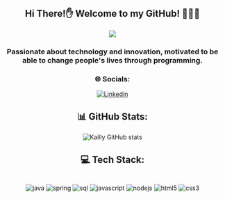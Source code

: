 <div align="center">

## Hi There!✋ Welcome to my GitHub! 👨🏻‍💻

<div>
<img align="center" src="https://user-images.githubusercontent.com/122119589/230702684-817036fa-f663-4468-8726-156dbb102c57.gif"
="754px" />
</div>

### Passionate about technology and innovation, motivated to be able to change people's lives through programming.

### 🌐 Socials:

[![Linkedin](https://img.shields.io/badge/LinkedIn-0077B5?style=for-the-badge&logo=linkedin&logoColor=white)](https://www.linkedin.com/in/kaillyarruda/)

## 📊 GitHub Stats:

![Kailly GitHub stats](https://github-readme-stats.vercel.app/api?username=devkailly&show_icons=true&theme=dark)

## 💻 Tech Stack:

<div style="display: inline_block"><br/>
<img align="center" alt="java" src="https://img.shields.io/badge/Java-ED8B00?style=for-the-badge&logo=openjdk&logoColor=white"/>
<img align="center" alt="spring" src="https://img.shields.io/badge/Spring-6DB33F?style=for-the-badge&logo=spring&logoColor=white"/> 
<img align="center" alt="sql" src="https://img.shields.io/badge/MySQL-00000F?style=for-the-badge&logo=mysql&logoColor=white"/> 
<img align="center" alt="javascript" src="https://img.shields.io/badge/JavaScript-F7DF1E?style=for-the-badge&logo=javascript&logoColor=black"/>
<img align="center" alt="nodejs" src="https://img.shields.io/badge/Node.js-43853D?style=for-the-badge&logo=node.js&logoColor=white"/> 
<img align="center" alt="html5" src="https://img.shields.io/badge/HTML5-E34F26?style=for-the-badge&logo=html5&logoColor=white"/> 
<img align="center" alt="css3" src="https://img.shields.io/badge/CSS3-1572B6?style=for-the-badge&logo=css3&logoColor=white"/> 
</div>
  </div>
